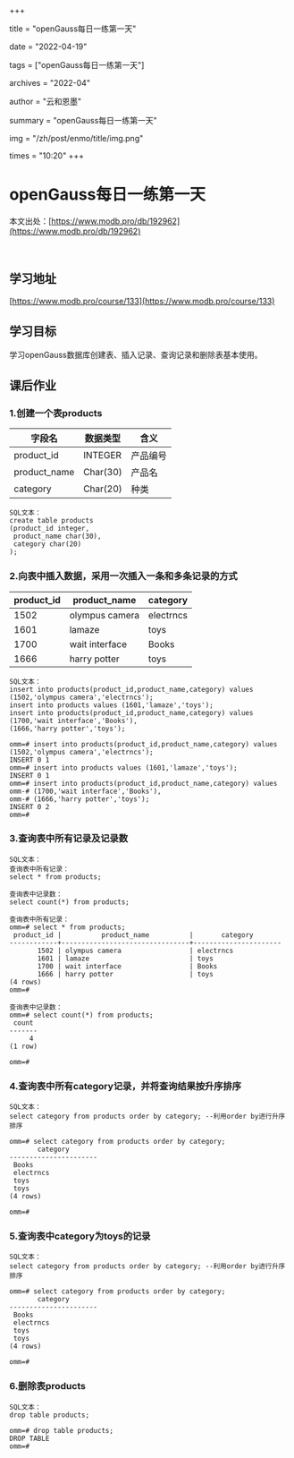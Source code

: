 +++

title = "openGauss每日一练第一天" 

date = "2022-04-19" 

tags = ["openGauss每日一练第一天"] 

archives = "2022-04" 

author = "云和恩墨" 

summary = "openGauss每日一练第一天"

img = "/zh/post/enmo/title/img.png" 

times = "10:20"
+++

# openGauss每日一练第一天

本文出处：[https://www.modb.pro/db/192962](https://www.modb.pro/db/192962)

<br/>

## 学习地址

[https://www.modb.pro/course/133](https://www.modb.pro/course/133)

## 学习目标

 学习openGauss数据库创建表、插入记录、查询记录和删除表基本使用。

## 课后作业

### 1.创建一个表products

| 字段名       | 数据类型 | 含义     |
| ------------ | -------- | -------- |
| product_id   | INTEGER  | 产品编号 |
| product_name | Char(30) | 产品名   |
| category     | Char(20) | 种类     |

```
SQL文本：
create table products
(product_id integer,
 product_name char(30),
 category char(20)
);
```

### 2.向表中插入数据，采用一次插入一条和多条记录的方式

| product_id | product_name   | category  |
| ---------- | -------------- | --------- |
| 1502       | olympus camera | electrncs |
| 1601       | lamaze         | toys      |
| 1700       | wait interface | Books     |
| 1666       | harry potter   | toys      |

```
SQL文本：
insert into products(product_id,product_name,category) values (1502,'olympus camera','electrncs');
insert into products values (1601,'lamaze','toys');
insert into products(product_id,product_name,category) values 
(1700,'wait interface','Books'),
(1666,'harry potter','toys');

omm=# insert into products(product_id,product_name,category) values (1502,'olympus camera','electrncs');
INSERT 0 1
omm=# insert into products values (1601,'lamaze','toys');
INSERT 0 1
omm=# insert into products(product_id,product_name,category) values 
omm-# (1700,'wait interface','Books'),
omm-# (1666,'harry potter','toys');
INSERT 0 2
omm=# 
```

### 3.查询表中所有记录及记录数

```
SQL文本：
查询表中所有记录：
select * from products;

查询表中记录数：
select count(*) from products;

查询表中所有记录：
omm=# select * from products;
 product_id |          product_name          |       category       
------------+--------------------------------+----------------------
       1502 | olympus camera                 | electrncs           
       1601 | lamaze                         | toys                
       1700 | wait interface                 | Books               
       1666 | harry potter                   | toys                
(4 rows)
omm=# 

查询表中记录数：
omm=# select count(*) from products;
 count 
-------
     4
(1 row)

omm=# 
```

### 4.查询表中所有category记录，并将查询结果按升序排序

```
SQL文本：
select category from products order by category; --利用order by进行升序排序

omm=# select category from products order by category;
       category       
----------------------
 Books               
 electrncs           
 toys                
 toys                
(4 rows)

omm=# 
```

### 5.查询表中category为toys的记录

```
SQL文本：
select category from products order by category; --利用order by进行升序排序

omm=# select category from products order by category;
       category       
----------------------
 Books               
 electrncs           
 toys                
 toys                
(4 rows)

omm=# 
```

### 6.删除表products

```
SQL文本：
drop table products;

omm=# drop table products;
DROP TABLE
omm=# 
```
